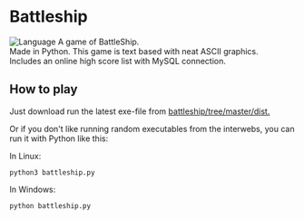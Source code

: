# Battleship
![Language](https://img.shields.io/badge/Python-3.6.5-green.svg?longCache=true&style=plastic)
A game of BattleShip.  
Made in Python.
This game is text based with neat ASCII graphics.  
Includes an online high score list with MySQL connection.

## How to play  

Just download run the latest exe-file from [battleship/tree/master/dist.](https://github.com/matiasraisanen/battleship/tree/master/dist)


Or if you don't like running random executables from the interwebs, you can run it with Python like this:  


In Linux:

```
python3 battleship.py
```

In Windows:
```
python battleship.py
```
